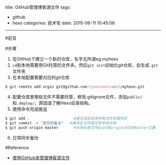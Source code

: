 title: GitHub管理博客源文件
tags:
  - github
  - hexo
categories: 技术宅 
date: 2015-06-11 10:45:08
---
#前言

<!--more-->

#步骤
1. 在GitHub下建立一个新的仓库，名字无所谓eg.myhexo
2. `cd`到本地需要用Git托管的文件夹，然后`git init`初始化git仓库，会生成`.git`文件夹
3. 在本地配置需要对应的git仓库
``` bash
$ git remote add orgin git@github.com:[yourusername]/myhexo.git
```
4. 配置仓库里哪些文件不需要托管，修改.gitignore文件，添加`public/`和`.deploy/`，原因请了解Hexo目录结构。
5. 使用命令完成推送
``` bash
$ git add .                    #提交当前目录所有文件到缓存区
$ git commit -m "提交的备注"   #缓存区文件提交到本地仓库    
$ git push origin master       #本地仓库文件push到origin对应的master位置
```
6. 日常同步备份




#Reference 
* [使用GitHub来管理博客源文件](http://wuchong.me/blog/2014/01/17/use-github-to-manage-hexo-source/)


